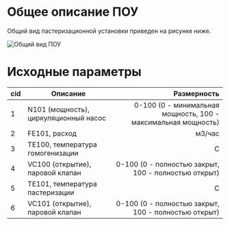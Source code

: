﻿# Общее описание ПОУ

Общий вид пастеризационной установки приведен на рисунке ниже.

![Общий вид ПОУ](images/paster№2.png)


# Исходные параметры

| cid    | Описание             | Размерность  |
| -------|----------------------| -----:|
|1| N101 (мощность), циркуляционный насос | 0-100 (0 - минимальная мощность, 100 - максимальная мощность) |
|2| FE101, расход | м3/час |
|3| TE100, температура гомогенизации | С |
|4| VC100 (открытие), паровой клапан | 0-100 (0 - полностью закрыт, 100 - полностью открыт) |
|5| TE101, температура пастеризации| С |
|6| VC101 (открытие), паровой клапан | 0-100 (0 - полностью закрыт, 100 - полностью открыт) |

